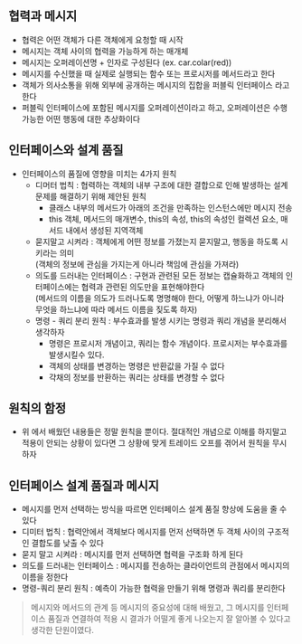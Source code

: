 ## 협력과 메시지
- 협력은 어떤 객체가 다른 객체에게 요청할 때 시작
- 메시지는 객체 사이의 협력을 가능하게 하는 매개체
- 메시지는 오퍼레이션명 + 인자로 구성된다 (ex. car.colar(red))
- 메시지를 수신했을 때 실제로 실행되는 함수 또는 프로시저를 메서드라고 한다
- 객체가 의사소통을 위해 외부에 공개하는 메시지의 집합을 퍼블릭 인터페이스 라고 한다
- 퍼블릭 인터페이스에 포함된 메시지를 오퍼레이션이라고 하고, 오퍼레이션은 수행 가능한 어떤 행동에 대한 추상화이다

## 인터페이스와 설계 품질
- 인터페이스의 품질에 영향을 미치는 4가지 원칙
    - 디머터 법칙 : 협력하는 객체의 내부 구조에 대한 결합으로 인해 발생하는 설계 문제를 해결하기 위해 제안된 원칙
        - 클래스 내부의 메서드가 아래의 조건을 만족하는 인스턴스에만 메시지 전송
        - this 객체, 메서드의 매개변수, this의 속성, this의 속성인 컬렉션 요소, 매서드 내에서 생성된 지역객체
    - 묻지말고 시켜라 : 객체에게 어떤 정보를 가졌는지 묻지말고, 행동을 하도록 시키라는 의미  
    (객체의 정보에 관심을 가지는게 아니라 책임에 관심을 가져라)
    - 의도를 드러내는 인터페이스 : 구현과 관련된 모든 정보는 캡슐화하고 객체의 인터페이스에는 협력과 관련된 의도만을 표현해야한다  
    (메서드의 이름을 의도가 드러나도록 명명해야 한다, 어떻게 하느냐가 아니라 무엇을 하느냐에 따라 메서드 이름을 짖도록 하자) 
    - 명령 - 쿼리 분리 원칙 : 부수효과를 발생 시키는 명령과 쿼리 개념을 분리해서 생각하자  
        - 명령은 프로시저 개념이고, 쿼리는 함수 개념이다. 프로시저는 부수효과를 발생시킬수 있다.
        - 객체의 상태를 변경하는 명령은 반환값을 가질 수 없다
        - 갹채의 정보를 반환하는 쿼리는 상태를 변경할 수 없다
## 원칙의 함정
- 위 에서 배웠던 내용들은 정말 원칙을 뿐이다. 절대적인 개념으로 이해를 하지말고 적용이 안되는 상황이 있다면 그 상황에 맞게 트레이드 오프를 겪어서 원칙을 무시하자

## 인터페이스 설계 품질과 메시지
- 메시지를 먼저 선택하는 방식을 따르면 인터페이스 설계 품질 향상에 도움을 줄 수 있다
- 디미터 법칙 : 협력안에서 객체보다 메시지를 먼저 선택하면 두 객체 사이의 구조적인 결합도를 낮출 수 있다
- 묻지 말고 시켜라 : 메시지를 먼저 선택하면 협력을 구조화 하게 된다
- 의도를 드러내는 인터페이스 : 메시지를 전송하는 클라이언트의 관점에서 메시지의 이름을 정한다
- 명령-쿼리 분리 원칙 : 예측이 가능한 협력을 만들기 위해 명령과 쿼리를 분리한다

> 메시지와 메서드의 관계 등 메시지의 중요성에 대해 배웠고, 그 메시지를 인터페이스 품질과 연결하여 적용 시 결과가 어떨게 좋게 나오는지 잘 알아볼 수 있다고 생각한 단원이였다.
